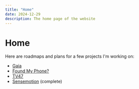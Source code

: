 ```yaml
---
title: "Home"
date: 2024-12-29
description: The home page of the website
---
```


# Home

Here are roadmaps and plans for a few projects I'm working on:

- [Gaia](/plans/gaia/)
- [Found My Phone?](/plans/foundmyphone/)
- [TV47](/plans/tv47/)
- [Sensemotion](/plans/sensemotion/) (complete)
